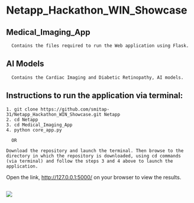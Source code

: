 # Netapp_Hackathon_WIN_Showcase     
## Medical_Imaging_App
      Contains the files required to run the Web application using Flask.

## AI Models      
      Contains the Cardiac Imaging and Diabetic Retinopathy, AI models.
    

## Instructions to run the application via terminal:             
    1. git clone https://github.com/smitap-31/Netapp_Hackathon_WIN_Showcase.git Netapp
    2. cd Netapp
    3. cd Medical_Imaging_App
    4. python core_app.py
      
      OR
      
    Download the repository and launch the terminal. Then browse to the directory in which the repository is downloaded, using cd commands (via terminal) and follow the steps 3 and 4 above to launch the application.     
    
Open the link, http://127.0.0.1:5000/ on your browser to view the results.
       

## <a href="https://github.com/smitap-31/Netapp_Hackathon_WIN_Showcase/graphs/contributors"><img src="https://img.shields.io/github/contributors/smitap-31/Netapp_Hackathon_WIN_Showcase"></a>   
